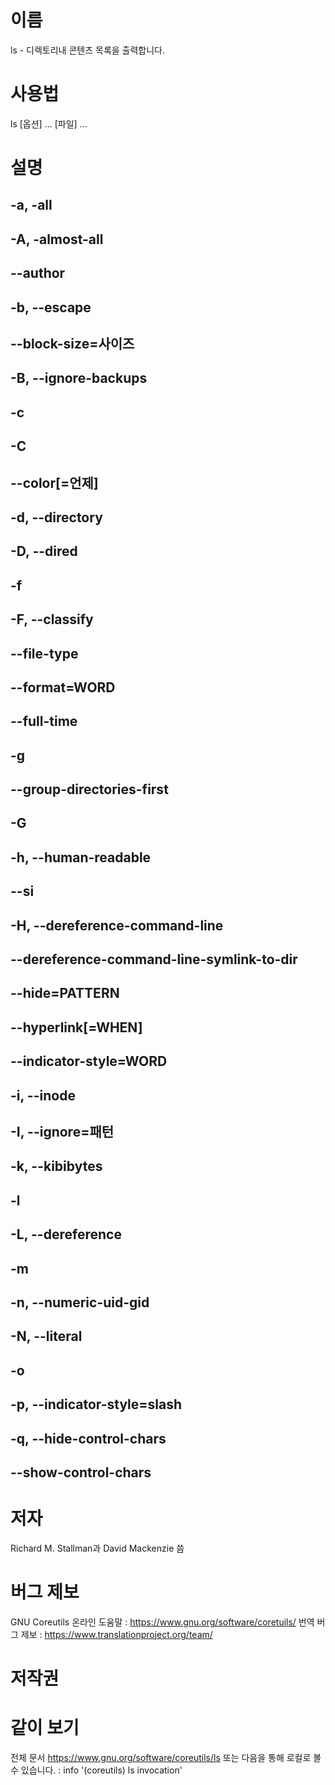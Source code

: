 # 이름
ls - 디렉토리내 콘텐츠 목록을 출력합니다.

# 사용법
ls [옵션] ... [파일] ...

# 설명
## -a, -all

## -A, -almost-all

## --author

## -b, --escape

## --block-size=사이즈

## -B, --ignore-backups
 
## -c

## -C

## --color[=언제]

## -d, --directory

## -D, --dired

## -f

## -F, --classify

## --file-type

## --format=WORD

## --full-time

## -g

## --group-directories-first

## -G

## -h, --human-readable

## --si

## -H, --dereference-command-line

## --dereference-command-line-symlink-to-dir

## --hide=PATTERN

## --hyperlink[=WHEN]

## --indicator-style=WORD

## -i, --inode

## -I, --ignore=패턴

## -k, --kibibytes 

## -l 

## -L, --dereference

## -m 

## -n, --numeric-uid-gid

## -N, --literal

## -o

## -p, --indicator-style=slash

## -q, --hide-control-chars

## --show-control-chars

# 저자
Richard M. Stallman과 David Mackenzie 씀

# 버그 제보
GNU Coreutils 온라인 도움말 : <https://www.gnu.org/software/coretuils/>
번역 버그 제보 : <https://www.translationproject.org/team/>

# 저작권

# 같이 보기
전체 문서 <https://www.gnu.org/software/coreutils/ls>
또는 다음을 통해 로컬로 볼 수 있습니다. : info '(coreutils) ls invocation'
